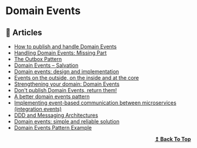 
# Domain Events

## 📕 Articles

- [How to publish and handle Domain Events](http://www.kamilgrzybek.com/design/how-to-publish-and-handle-domain-events/)
- [Handling Domain Events: Missing Part](http://www.kamilgrzybek.com/design/handling-domain-events-missing-part/)
- [The Outbox Pattern](http://www.kamilgrzybek.com/design/the-outbox-pattern/) 
- [Domain Events – Salvation](https://udidahan.com/2009/06/14/domain-events-salvation/)
- [Domain events: design and implementation](https://docs.microsoft.com/en-us/dotnet/architecture/microservices/microservice-ddd-cqrs-patterns/domain-events-design-implementation) 
- [Events on the outside, on the inside and at the core](https://chrisrichardson.net/post/microservices/2021/02/21/events-are-the-core.html)
- [Strengthening your domain: Domain Events](https://lostechies.com/jimmybogard/2010/04/08/strengthening-your-domain-domain-events/) 
- [Don't publish Domain Events, return them!](https://blog.jayway.com/2013/06/20/dont-publish-domain-events-return-them/)
- [A better domain events pattern](https://lostechies.com/jimmybogard/2014/05/13/a-better-domain-events-pattern/) 
- [Implementing event-based communication between microservices (integration events)](https://docs.microsoft.com/en-us/dotnet/architecture/microservices/multi-container-microservice-net-applications/integration-event-based-microservice-communications) 
- [DDD and Messaging Architectures](https://verraes.net/2019/05/ddd-msg-arch/) 
- [Domain events: simple and reliable solution](https://enterprisecraftsmanship.com/posts/domain-events-simple-reliable-solution/) 
- [Domain Events Pattern Example](https://tonytruong.net/domain-events-pattern-example)

<div align="right">
  <b><a href="#contents">↥ Back To Top</a></b>
</div>